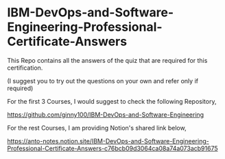 # IBM-DevOps-and-Software-Engineering-Professional-Certificate-Answers
This Repo contains all the answers of the quiz that are required for this certification. 

(I suggest you to try out the questions on your own and refer only if required)

For the first 3 Courses, I would suggest to check the following Repository,

https://github.com/ginny100/IBM-DevOps-and-Software-Engineering

For the rest Courses, I am providing Notion's shared link below,

https://anto-notes.notion.site/IBM-DevOps-and-Software-Engineering-Professional-Certificate-Answers-c76bcb09d3064ca08a74a073acb91675

